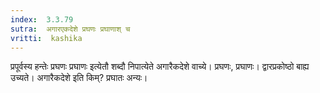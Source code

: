 ```yaml
---
index:  3.3.79
sutra:  अगारएकदेशे प्रघणः प्रघाणाश् च
vritti:  kashika 
---
```


प्रपूर्वस्य हन्तेः प्रघणः प्रघाणः इत्येतौ शब्दौ निपात्येते अगारैकदेशे वाच्ये। प्रघणः, प्रघाणः। द्वारप्रकोष्ठो बाह्य उच्यते। अगारैकदेशे इति किम्? प्रघातः अन्यः।


